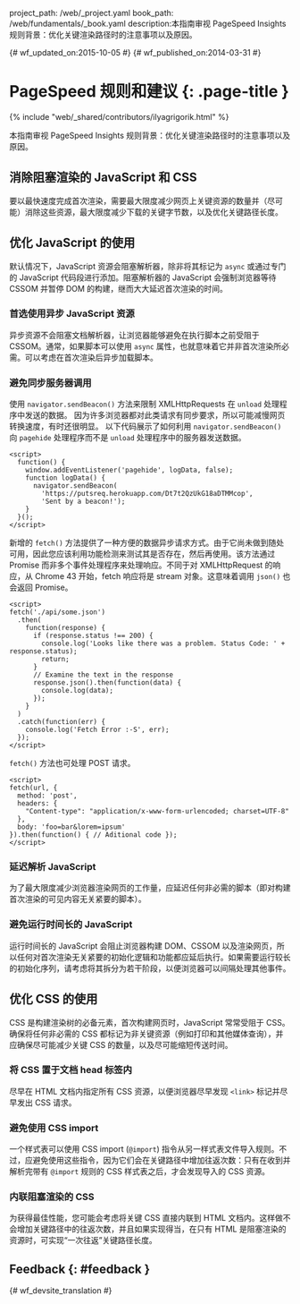 project_path: /web/_project.yaml book_path: /web/fundamentals/_book.yaml description:本指南审视 PageSpeed Insights 规则背景：优化关键渲染路径时的注意事项以及原因。

{# wf_updated_on:2015-10-05 #} {# wf_published_on:2014-03-31 #}

# PageSpeed 规则和建议 {: .page-title }

{% include "web/_shared/contributors/ilyagrigorik.html" %}

本指南审视 PageSpeed Insights 规则背景：优化关键渲染路径时的注意事项以及原因。

## 消除阻塞渲染的 JavaScript 和 CSS

要以最快速度完成首次渲染，需要最大限度减少网页上关键资源的数量并（尽可能）消除这些资源，最大限度减少下载的关键字节数，以及优化关键路径长度。

## 优化 JavaScript 的使用

默认情况下，JavaScript 资源会阻塞解析器，除非将其标记为 `async` 或通过专门的 JavaScript 代码段进行添加。阻塞解析器的 JavaScript 会强制浏览器等待 CSSOM 并暂停 DOM 的构建，继而大大延迟首次渲染的时间。

### 首选使用异步 JavaScript 资源

异步资源不会阻塞文档解析器，让浏览器能够避免在执行脚本之前受阻于 CSSOM。通常，如果脚本可以使用 `async` 属性，也就意味着它并非首次渲染所必需。可以考虑在首次渲染后异步加载脚本。

### 避免同步服务器调用

使用 `navigator.sendBeacon()` 方法来限制 XMLHttpRequests 在 `unload` 处理程序中发送的数据。 因为许多浏览器都对此类请求有同步要求，所以可能减慢网页转换速度，有时还很明显。 以下代码展示了如何利用 `navigator.sendBeacon()` 向 `pagehide` 处理程序而不是 `unload` 处理程序中的服务器发送数据。

    <script>
      function() {
        window.addEventListener('pagehide', logData, false);
        function logData() {
          navigator.sendBeacon(
            'https://putsreq.herokuapp.com/Dt7t2QzUkG18aDTMMcop',
            'Sent by a beacon!');
        }
      }();
    </script>
    

新增的 `fetch()` 方法提供了一种方便的数据异步请求方式。由于它尚未做到随处可用，因此您应该利用功能检测来测试其是否存在，然后再使用。该方法通过 Promise 而非多个事件处理程序来处理响应。不同于对 XMLHttpRequest 的响应，从 Chrome 43 开始，fetch 响应将是 stream 对象。这意味着调用 `json()` 也会返回 Promise。

    <script>
    fetch('./api/some.json')  
      .then(  
        function(response) {  
          if (response.status !== 200) {  
            console.log('Looks like there was a problem. Status Code: ' +  response.status);  
            return;  
          }
          // Examine the text in the response  
          response.json().then(function(data) {  
            console.log(data);  
          });  
        }  
      )  
      .catch(function(err) {  
        console.log('Fetch Error :-S', err);  
      });
    </script>
    

`fetch()` 方法也可处理 POST 请求。

    <script>
    fetch(url, {
      method: 'post',
      headers: {  
        "Content-type": "application/x-www-form-urlencoded; charset=UTF-8"  
      },  
      body: 'foo=bar&lorem=ipsum'  
    }).then(function() { // Aditional code });
    </script>
    

### 延迟解析 JavaScript

为了最大限度减少浏览器渲染网页的工作量，应延迟任何非必需的脚本（即对构建首次渲染的可见内容无关紧要的脚本）。

### 避免运行时间长的 JavaScript

运行时间长的 JavaScript 会阻止浏览器构建 DOM、CSSOM 以及渲染网页，所以任何对首次渲染无关紧要的初始化逻辑和功能都应延后执行。如果需要运行较长的初始化序列，请考虑将其拆分为若干阶段，以便浏览器可以间隔处理其他事件。

## 优化 CSS 的使用

CSS 是构建渲染树的必备元素，首次构建网页时，JavaScript 常常受阻于 CSS。确保将任何非必需的 CSS 都标记为非关键资源（例如打印和其他媒体查询），并应确保尽可能减少关键 CSS 的数量，以及尽可能缩短传送时间。

### 将 CSS 置于文档 head 标签内

尽早在 HTML 文档内指定所有 CSS 资源，以便浏览器尽早发现 `<link>` 标记并尽早发出 CSS 请求。

### 避免使用 CSS import

一个样式表可以使用 CSS import (`@import`) 指令从另一样式表文件导入规则。不过，应避免使用这些指令，因为它们会在关键路径中增加往返次数：只有在收到并解析完带有 `@import` 规则的 CSS 样式表之后，才会发现导入的 CSS 资源。

### 内联阻塞渲染的 CSS

为获得最佳性能，您可能会考虑将关键 CSS 直接内联到 HTML 文档内。这样做不会增加关键路径中的往返次数，并且如果实现得当，在只有 HTML 是阻塞渲染的资源时，可实现“一次往返”关键路径长度。

## Feedback {: #feedback }

{# wf_devsite_translation #}